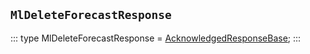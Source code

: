 ## `MlDeleteForecastResponse`
:::
type MlDeleteForecastResponse = [AcknowledgedResponseBase](./AcknowledgedResponseBase.md);
:::
